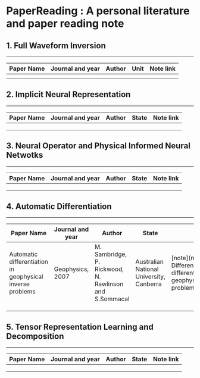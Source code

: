 # PaperReading : A personal literature and paper reading note

## 1. Full Waveform Inversion
---
| Paper Name |  Journal and year  | Author         | Unit  | Note link |
|------------|--------------------|----------------|--------|------------|
|           |               |                 |         |               |
|           |               |                 |         |               |

## 2. Implicit Neural Representation
---

| Paper Name |  Journal and year  | Author         | State  | Note link |
|------------|--------------------|----------------|--------|------------|
|           |               |                 |         |               |
|           |               |                 |         |               |
|           |               |                 |         |               |

## 3. Neural Operator and Physical Informed Neural Netwotks
---

| Paper Name |  Journal and year  | Author         | State  | Note link |
|------------|--------------------|----------------|--------|------------|
|           |               |                 |         |               |
|           |               |                 |         |               |
|           |               |                 |         |               |

## 4. Automatic Differentiation
---

| Paper Name |  Journal and year  | Author         | State  | Note link |
|------------|--------------------|----------------|--------|------------|
|Automatic differentiation in geophysical inverse problems  | Geophysics, 2007 |M. Sambridge, P. Rickwood, N. Rawlinson and S.Sommacal |Australian National University, Canberra| [note](notes/Automatic Differentiation/Automatic differentiation in geophysical inverse problems.md)|
|           |               |                 |         |               |
|           |               |                 |         |               |
|           |               |                 |         |               |

## 5. Tensor Representation Learning and Decomposition
---

| Paper Name |  Journal and year  | Author         | State  | Note link |
|------------|--------------------|----------------|--------|------------|
|           |               |                 |         |               |
|           |               |                 |         |               |
|           |               |                 |         |               |
